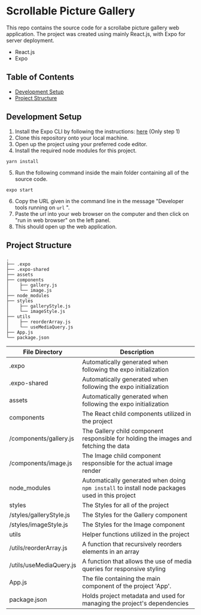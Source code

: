# Scrollable Picture Gallery

This repo contains the source code for a scrollabe picture gallery web application. 
The project was created using mainly React.js, with Expo for server deployment.

* React.js
* Expo

## Table of Contents
* [Development Setup](#development-setup)
* [Project Structure](#project-structure)

## Development Setup
1. Install the Expo CLI by following the instructions: [here](https://docs.expo.dev/get-started/installation/)
(Only step 1)
2. Clone this repository onto your local machine.
3. Open up the project using your preferred code editor.
4. Install the required node modules for this project.
```
yarn install

```
5. Run the following command inside the main folder containing all of the source code.

```
expo start
```
6. Copy the URL given in the command line in the message "Developer tools running on `url` ".
7. Paste the url into your web browser on the computer and then click on "run in web browser" on the left panel.
8. This should open up the web application.

## Project Structure
```
.
├── .expo
├── .expo-shared
├── assets
├── components
│    ├── gallery.js
│    └── image.js
├── node_modules
├── styles
│    ├── galleryStyle.js
│    └── imageStyle.js
├── utils
│    ├── reorderArray.js
│    └── useMediaQuery.js
├── App.js
└── package.json

```

| File Directory          | Description                                                                                    |
|-------------------------|------------------------------------------------------------------------------------------------|
| .expo                   | Automatically generated when following the expo initialization                                 |
| .expo-shared            | Automatically generated when following the expo initialization                                 |
| assets                  | Automatically generated when following the expo initialization                                 |
| components              | The React child components utilized in the project                                             |
| /components/gallery.js  | The Gallery child component responsible for holding the images and fetching the data           |
| /components/image.js    | The Image child component responsible for the actual image render                              |
| node_modules            | Automatically generated when doing `npm install` to install node packages used in this project |
| styles                  | The Styles for all of the project                                                              |
| /styles/galleryStyle.js | The Styles for the Gallery component                                                           |
| /styles/imageStyle.js   | The Styles for the Image component                                                             |
| utils                   | Helper functions utilized in the project                                                       |
| /utils/reorderArray.js  | A function that recursively reorders elements in an array                                      |
| /utils/useMediaQuery.js | A function that allows the use of media queries for responsive styling                         |
| App.js                  | The file containing the main component of the project 'App'.                                   |
| package.json            | Holds project metadata and used for managing the project's dependencies                        |

